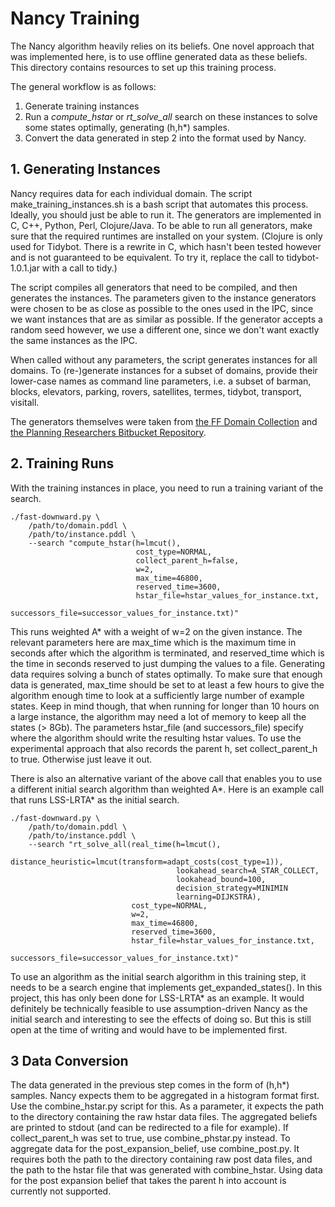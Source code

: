 # Nancy Training

The Nancy algorithm heavily relies on its beliefs.  One novel approach
that was implemented here, is to use offline generated data as these
beliefs.  This directory contains resources to set up this training
process.

The general workflow is as follows:

1. Generate training instances
2. Run a *compute_hstar* or *rt_solve_all* search on these instances
   to solve some states optimally, generating (h,h\*) samples.
3. Convert the data generated in step 2 into the format used by Nancy.


## 1. Generating Instances

Nancy requires data for each individual domain.  The script
make\_training\_instances.sh is a bash script that automates this
process.  Ideally, you should just be able to run it.  The generators
are implemented in C, C++, Python, Perl, Clojure/Java.  To be able to
run all generators, make sure that the required runtimes are installed
on your system.  (Clojure is only used for Tidybot.  There is a
rewrite in C, which hasn't been tested however and is not guaranteed
to be equivalent.  To try it, replace the call to tidybot-1.0.1.jar
with a call to tidy.)

The script compiles all generators that need to be compiled, and then
generates the instances.  The parameters given to the instance
generators were chosen to be as close as possible to the ones used in
the IPC, since we want instances that are as similar as possible.  If
the generator accepts a random seed however, we use a different one,
since we don't want exactly the same instances as the IPC.

When called without any parameters, the script generates instances for
all domains.  To (re-)generate instances for a subset of domains,
provide their lower-case names as command line parameters, i.e. a
subset of barman, blocks, elevators, parking, rovers, satellites,
termes, tidybot, transport, visitall.

The generators themselves were taken from [the FF Domain
Collection](https://fai.cs.uni-saarland.de/hoffmann/ff-domains.html)
and [the Planning Researchers Bitbucket
Repository](https://bitbucket.org/planning-researchers/pddl-generators).

## 2. Training Runs

With the training instances in place, you need to run a training
variant of the search.

    ./fast-downward.py \
        /path/to/domain.pddl \
        /path/to/instance.pddl \
        --search "compute_hstar(h=lmcut(),
                                cost_type=NORMAL,
								collect_parent_h=false,
								w=2,
                                max_time=46800,
								reserved_time=3600,
								hstar_file=hstar_values_for_instance.txt,
								successors_file=successor_values_for_instance.txt)"

This runs weighted A* with a weight of w=2 on the given instance.  The
relevant parameters here are max\_time which is the maximum time in
seconds after which the algorithm is terminated, and reserved_time
which is the time in seconds reserved to just dumping the values to a
file.  Generating data requires solving a bunch of states optimally.
To make sure that enough data is generated, max\_time should be set to
at least a few hours to give the algorithm enough time to look at a
sufficiently large number of example states.  Keep in mind though,
that when running for longer than 10 hours on a large instance, the
algorithm may need a lot of memory to keep all the states (> 8Gb).
The parameters hstar\_file (and successors\_file) specify where the
algorithm should write the resulting hstar values.  To use the
experimental approach that also records the parent h, set
collect\_parent\_h to true.  Otherwise just leave it out.

There is also an alternative variant of the above call that enables
you to use a different initial search algorithm than weighted A\*.
Here is an example call that runs LSS-LRTA\* as the initial search.

    ./fast-downward.py \
        /path/to/domain.pddl \
        /path/to/instance.pddl \
        --search "rt_solve_all(real_time(h=lmcut(),
		                                 distance_heuristic=lmcut(transform=adapt_costs(cost_type=1)),
										 lookahead_search=A_STAR_COLLECT,
										 lookahead_bound=100,
										 decision_strategy=MINIMIN
										 learning=DIJKSTRA),
                               cost_type=NORMAL,
							   w=2,
                               max_time=46800,
							   reserved_time=3600,
							   hstar_file=hstar_values_for_instance.txt,
							   successors_file=successor_values_for_instance.txt)"

To use an algorithm as the initial search algorithm in this training
step, it needs to be a search engine that implements
get\_expanded\_states().  In this project, this has only been done for
LSS-LRTA\* as an example.  It would definitely be technically feasible
to use assumption-driven Nancy as the initial search and interesting
to see the effects of doing so.  But this is still open at the time of
writing and would have to be implemented first.

## 3 Data Conversion

The data generated in the previous step comes in the form of (h,h*)
samples.  Nancy expects them to be aggregated in a histogram format
first.  Use the combine\_hstar.py script for this.  As a parameter, it
expects the path to the directory containing the raw hstar data files.
The aggregated beliefs are printed to stdout (and can be redirected to
a file for example).  If collect\_parent\_h was set to true, use
combine\_phstar.py instead.  To aggregate data for the
post\_expansion\_belief, use combine\_post.py.  It requires both the
path to the directory containing raw post data files, and the path to
the hstar file that was generated with combine_hstar.  Using data for
the post expansion belief that takes the parent h into account is
currently not supported.
